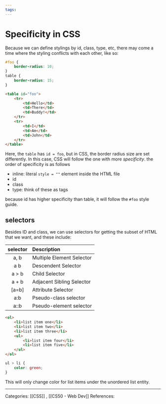 ```yaml
---
tags:
---
```

# Specificity in CSS
Because we can define stylings by id, class, type, etc, there may come a time where the styling conflicts with each other, like so:
```CSS
#foo {
	border-radius: 10;
}
table {
	border-radius: 15;
}
```

```HTML
<table id="foo">
	<tr>
		<td>Hello</td>
		<td>There</td>
		<td>Buddy!</td>
	</tr>
	<tr>
		<td>I</td>
		<td>Am</td>
		<td>John</td>
	</tr>
</table>
```
Here, the `table` has `id = foo`, but in CSS, the border radius size are set differently. In this case, CSS will follow the one with more _specificity_. the order of specificity is as follows

- inline: literal `style = ""` element inside the HTML file
- id
- class
- type: think of these as tags

because id has higher specificity than table, it will follow the `#foo` style guide.

## selectors
Besides ID and class, we can use selectors for getting the subset of HTML that we want, and these include:

| selector | Description               |
|:--------:|:------------------------- |
|   a, b   | Multiple Element Selector |
|   a b    | Descendent Selector       |
|  a > b   | Child Selector            |
|  a + b   | Adjacent Sibling Selector |
| \[a=b\]  | Attribute Selector        |
|   a:b    | Pseudo-class selector     |
|   a::b   | Pseudo-element selector   |
```HTML
<ol>
	<li>list item one</li>
	<li>list item two</li>
	<li>list item three</li>
	<ul>
		<li>list item four</li>
		<li>list item five</li>
	</ul>
</ol>
```

```CSS
ul > li {
	color: green;
}
```
This will only change color for list items under the unordered list entity.




---
Categories: [[CSS]] , [[CS50 - Web Dev]]
References:
